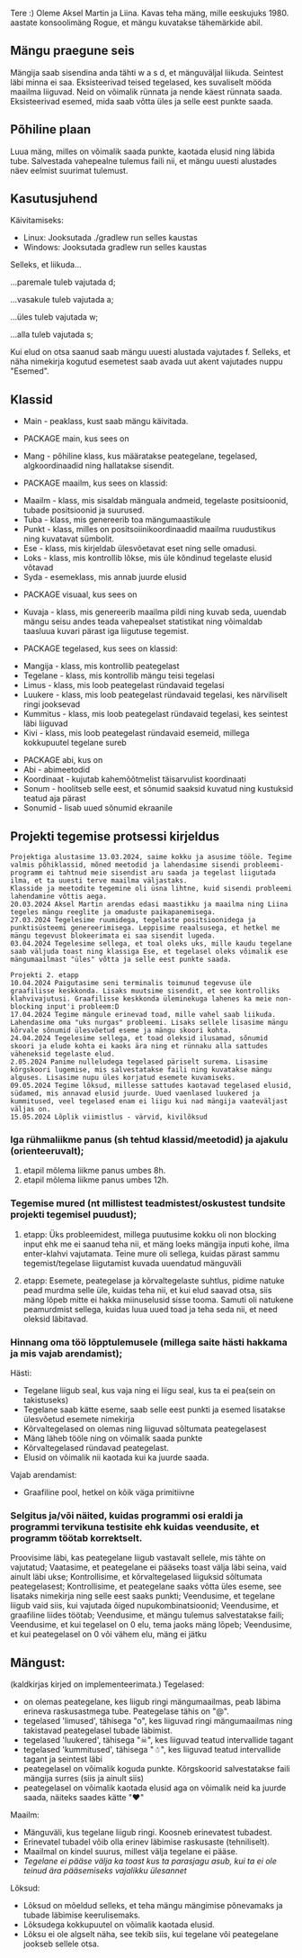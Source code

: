Tere :)
Oleme Aksel Martin ja Liina.
Kavas teha mäng, mille eeskujuks 1980. aastate konsoolimäng Rogue, et mängu kuvatakse tähemärkide abil.

## Mängu praegune seis

Mängija saab sisendina anda tähti w a s d, et mänguväljal liikuda. Seintest läbi minna ei saa.
Eksisteerivad teised tegelased, kes suvaliselt mööda maailma liiguvad. Neid on võimalik
rünnata ja nende käest rünnata saada. Eksisteerivad esemed, mida saab võtta üles ja selle eest punkte saada.

## Põhiline plaan

Luua mäng, milles on võimalik saada punkte, kaotada elusid ning läbida tube.
Salvestada vahepealne tulemus faili nii, et mängu uuesti alustades näev eelmist suurimat tulemust.

## Kasutusjuhend
Käivitamiseks:
- Linux: Jooksutada ./gradlew run selles kaustas
- Windows: Jooksutada gradlew run selles kaustas

Selleks, et liikuda...

...paremale tuleb vajutada d;

...vasakule tuleb vajutada a;

...üles tuleb vajutada w;

...alla tuleb vajutada s;

Kui elud on otsa saanud saab mängu uuesti alustada vajutades f.
Selleks, et näha nimekirja kogutud esemetest saab avada uut akent vajutades nuppu "Esemed".

## Klassid

* Main - peaklass, kust saab mängu käivitada.

- PACKAGE main, kus sees on

* Mang - põhiline klass, kus määratakse peategelane, tegelased, algkoordinaadid ning hallatakse sisendit.

- PACKAGE maailm, kus sees on klassid:

* Maailm - klass, mis sisaldab mänguala andmeid, tegelaste positsioonid, tubade positsioonid ja suurused.
* Tuba - klass, mis genereerib toa mängumaastikule
* Punkt - klass, milles on positsoiinikoordinaadid maailma ruudustikus ning kuvatavat sümbolit.
* Ese - klass, mis kirjeldab ülesvõetavat eset ning selle omadusi.
* Loks - klass, mis kontrollib lõkse, mis üle kõndinud tegelaste elusid võtavad
* Syda - esemeklass, mis annab juurde elusid

- PACKAGE visuaal, kus sees on

* Kuvaja - klass, mis genereerib maailma pildi ning kuvab seda, uuendab mängu seisu andes teada vahepealset statistikat
  ning võimaldab taasluua kuvari pärast iga liigutuse tegemist.

- PACKAGE tegelased, kus sees on klassid:

* Mangija - klass, mis kontrollib peategelast
* Tegelane - klass, mis kontrollib mängu teisi tegelasi
* Limus - klass, mis loob peategelast ründavaid tegelasi
* Luukere - klass, mis loob peategelast ründavaid tegelasi, kes närviliselt ringi jooksevad
* Kummitus - klass, mis loob peategelast ründavaid tegelasi, kes seintest läbi liiguvad
* Kivi - klass, mis loob peategelast ründavaid esemeid, millega kokkupuutel tegelane sureb

- PACKAGE abi, kus on
- Abi - abimeetodid
- Koordinaat - kujutab kahemõõtmelist täisarvulist koordinaati
- Sonum - hoolitseb selle eest, et sõnumid saaksid kuvatud ning kustuksid teatud aja pärast
- Sonumid - lisab uued sõnumid ekraanile

## Projekti tegemise protsessi kirjeldus

```
Projektiga alustasime 13.03.2024, saime kokku ja asusime tööle. Tegime valmis põhiklassid, mõned meetodid ja lahendasime sisendi probleemi- programm ei tahtnud meie sisendist aru saada ja tegelast liigutada ilma, et ta uuesti terve maailma väljastaks.
Klasside ja meetodite tegemine oli üsna lihtne, kuid sisendi probleemi lahendamine võttis aega.
20.03.2024 Aksel Martin arendas edasi maastikku ja maailma ning Liina tegeles mängu reeglite ja omaduste paikapanemisega.
27.03.2024 Tegelesime ruumidega, tegelaste positsioonidega ja punktisüsteemi genereerimisega. Leppisime reaalsusega, et hetkel me mängu tegevust blokeerimata ei saa sisendit lugeda.
03.04.2024 Tegelesime sellega, et toal oleks uks, mille kaudu tegelane saab väljuda toast ning klassiga Ese, et tegelasel oleks võimalik ese mängumaailmast "üles" võtta ja selle eest punkte saada.

Projekti 2. etapp
10.04.2024 Paigutasime seni terminalis toimunud tegevuse üle graafilisse keskkonda. Lisaks muutsime sisendit, et see kontrolliks klahvivajutusi. Graafilisse keskkonda üleminekuga lahenes ka meie non-blocking input'i probleem:D
17.04.2024 Tegime mängule erinevad toad, mille vahel saab liikuda. Lahendasime oma "uks nurgas" probleemi. Lisaks sellele lisasime mängu kõrvale sõnumid ülesvõetud eseme ja mängu skoori kohta. 
24.04.2024 Tegelesime sellega, et toad oleksid ilusamad, sõnumid skoori ja elude kohta ei kaoks ära ning et rünnaku alla sattudes väheneksid tegelaste elud.
2.05.2024 Panime nulleludega tegelased päriselt surema. Lisasime kõrgskoori lugemise, mis salvestatakse faili ning kuvatakse mängu alguses. Lisasime nupu üles korjatud esemete kuvamiseks.
09.05.2024 Tegime lõksud, millesse sattudes kaotavad tegelased elusid, südamed, mis annavad elusid juurde. Uued vaenlased luukered ja kummitused, veel tegelased enam ei liigu kui nad mängija vaateväljast väljas on.
15.05.2024 Lõplik viimistlus - värvid, kivilõksud
```

### Iga rühmaliikme panus (sh tehtud klassid/meetodid) ja ajakulu (orienteeruvalt);

1. etapil mõlema liikme panus umbes 8h.
2. etapil mõlema liikme panus umbes 12h.

### Tegemise mured (nt millistest teadmistest/oskustest tundsite projekti tegemisel puudust);

1. etapp:
   Üks probleemidest, millega puutusime kokku oli non blocking input ehk me ei saanud teha nii, et mäng loeks mängija
   inputi kohe, ilma enter-klahvi vajutamata.
   Teine mure oli sellega, kuidas pärast sammu tegemist/tegelase liigutamist kuvada uuendatud mänguväli

2. etapp:
   Esemete, peategelase ja kõrvaltegelaste suhtlus, pidime natuke pead murdma selle üle, kuidas teha nii,
   et kui elud saavad otsa, siis mäng lõpeb mitte ei hakka miinuselusid sisse tooma.
   Samuti oli natukene peamurdmist sellega, kuidas luua uued toad ja teha seda nii, et need oleksid läbitavad.

### Hinnang oma töö lõpptulemusele (millega saite hästi hakkama ja mis vajab arendamist);

Hästi:

* Tegelane liigub seal, kus vaja ning ei liigu seal, kus ta ei pea(sein on takistuseks)
* Tegelane saab kätte eseme, saab selle eest punkti ja esemed lisatakse ülesvõetud esemete nimekirja
* Kõrvaltegelased on olemas ning liiguvad sõltumata peategelasest
* Mäng läheb tööle ning on võimalik saada punkte
* Kõrvaltegelased ründavad peategelast.
* Elusid on võimalik nii kaotada kui ka juurde saada.

Vajab arendamist:

* Graafiline pool, hetkel on kõik väga primitiivne

### Selgitus ja/või näited, kuidas programmi osi eraldi ja programmi tervikuna testisite ehk kuidas veendusite, et programm töötab korrektselt.

Proovisime läbi, kas peategelane liigub vastavalt sellele, mis tähte on vajutatud;
Vaatasime, et peategelane ei pääseks toast välja läbi seina, vaid ainult läbi ukse;
Kontrollisime, et kõrvaltegelased liiguksid sõltumata peategelasest;
Kontrollisime, et peategelane saaks võtta üles eseme, see lisataks nimekirja ning selle eest saaks punkti;
Veendusime, et tegelane liigub vaid siis, kui vajutada õiged nupukombinatsioonid;
Veendusime, et graafiline liides töötab;
Veendusime, et mängu tulemus salvestatakse faili;
Veendusime, et kui tegelasel on 0 elu, tema jaoks mäng lõpeb;
Veendusime, et kui peategelasel on 0 või vähem elu, mäng ei jätku

## Mängust:

(kaldkirjas kirjed on implementeerimata.)
Tegelased:

* on olemas peategelane, kes liigub ringi mängumaailmas, peab läbima erineva raskusastmega tube. Peategelase tähis
  on "@".
* tegelased 'limused', tähisega "o", kes liiguvad ringi mängumaailmas ning takistavad peategelasel tubade läbimist.
* tegelased 'luukered', tähisega "☠", kes liiguvad teatud intervallide tagant
* tegelased 'kummitused', tähisega "☃", kes liiguvad teatud intervallide tagant ja seintest läbi
* peategelasel on võimalik koguda punkte. Kõrgskoorid salvestatakse faili mängija surres (siis ja ainult siis)
* peategelasel on võimalik kaotada elusid aga on võimalik neid ka juurde saada, näiteks saades kätte "❤"

Maailm:

* Mänguväli, kus tegelane liigub ringi. Koosneb erinevatest tubadest.
* Erinevatel tubadel võib olla erinev läbimise raskusaste (tehniliselt).
* Maailmal on kindel suurus, millest välja tegelane ei pääse.
* _Tegelane ei pääse välja ka toast kus ta parasjagu asub, kui ta ei ole teinud ära pääsemiseks vajalikku ülesannet_

Lõksud:

* Lõksud on mõeldud selleks, et teha mängu mängimise põnevamaks ja tubade läbimise keerulisemaks.
* Lõksudega kokkupuutel on võimalik kaotada elusid.
* Lõksu ei ole algselt näha, see tekib siis, kui tegelane või peategelane jookseb sellele otsa. 

